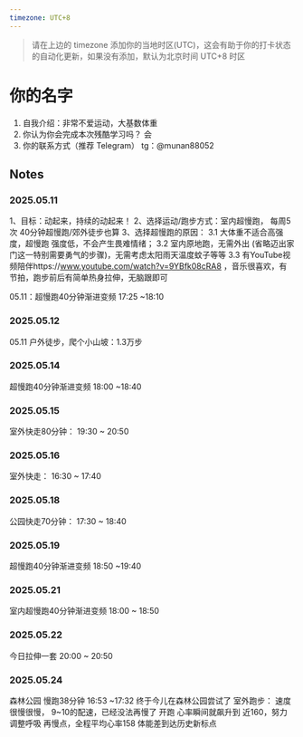 ```yaml
---
timezone: UTC+8
---
```


> 请在上边的 timezone 添加你的当地时区(UTC)，这会有助于你的打卡状态的自动化更新，如果没有添加，默认为北京时间 UTC+8 时区


# 你的名字

1. 自我介绍：非常不爱运动，大基数体重
2. 你认为你会完成本次残酷学习吗？ 会
3. 你的联系方式（推荐 Telegram） tg：@munan88052

## Notes

<!-- Content_START -->

### 2025.05.11

1、目标：动起来，持续的动起来！ 
2、选择运动/跑步方式：室内超慢跑， 每周5次 40分钟超慢跑/郊外徒步也算
3、选择超慢跑的原因：
	3.1 大体重不适合高强度，超慢跑 强度低，不会产生畏难情绪；
	3.2 室内原地跑，无需外出 (省略迈出家门这一特别需要勇气的步骤)，无需考虑太阳雨天温度蚊子等等
	3.3 有YouTube视频陪伴https://www.youtube.com/watch?v=9YBfk08cRA8 ，音乐很喜欢，有节拍，跑步前后有简单热身拉伸，无脑跟即可

05.11：超慢跑40分钟渐进变频 17:25 ~18:10


### 2025.05.12
05.11 户外徒步，爬个小山坡：1.3万步

### 2025.05.14
超慢跑40分钟渐进变频 18:00 ~18:40

### 2025.05.15
室外快走80分钟： 19:30 ~ 20:50

### 2025.05.16
室外快走： 16:30 ~ 17:40

### 2025.05.18
公园快走70分钟： 17:30 ~ 18:40

### 2025.05.19
超慢跑40分钟渐进变频 18:50 ~19:40

### 2025.05.21
室内超慢跑40分钟渐进变频 18:00 ~ 18:50

### 2025.05.22
今日拉伸一套 20:00 ~ 20:50

### 2025.05.24
森林公园 慢跑38分钟 16:53 ~17:32
终于今儿在森林公园尝试了 室外跑步：
速度很慢很慢， 9~10的配速，已经没法再慢了
开跑 心率瞬间就飙升到 近160，努力调整呼吸 再慢点，全程平均心率158
体能差到达历史新标点








<!-- Content_END -->
